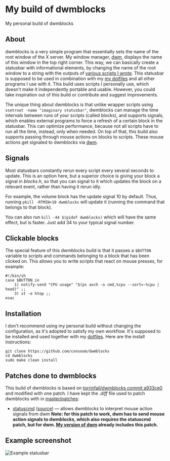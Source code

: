 # My build of dwmblocks

My personal build of dwmblocks

## About
dwmblocks is a very simple program that essentially sets the name of the root window of the X server. My window manager, [dwm](https://github.com/consoom/dwm), displays the name of this window in the top right corner. This way, we can basically create a statusbar with informational elements, by changing the name of the root window to a string with the outputs of [various scripts I wrote](https://github.com/consoom/comfydots/tree/main/scripts/.local/bin/statusbar). This statusbar is supposed to be used in combination with my [my dotfiles](https://github.com/consoom/comfydots) and all other programs I use with it. This build uses scripts I personally use, which doesn't make it independently portable and usable. However, you could take inspiration out of this build or contribute and suggest improvements. 

The unique thing about dwmblocks is that unlike wrapper scripts using `xsetroot -name "imaginary statusbar"`, dwmblocks can manage the time intervals between runs of your scripts (called blocks), and supports signals, which enables external programs to force a refresh of a certain block in the statusbar. This can optimize performance, because not all scripts have to run all the time, instead, only when needed. On top of that, this build also supports passing through mouse actions on blocks to scripts. These mouse actions get signaled to dwmblocks via [dwm](https://github.com/consoom/dwm).

## Signals
Most statusbars constantly rerun every script every several seconds to update. This is an option here, but a superior choice is giving your block a signal in *blocks.h*, so that you can signal to it which updates the block on a relevant event, rather than having it rerun idly.

For example, the volume block has the update signal 10 by default. Thus, running `pkill -RTMIN+10 dwmblocks` will update it (running the command that belongs to that block).

You can also run `kill -44 $(pidof dwmblocks)` which will have the same effect, but is faster. Just add 34 to your typical signal number.

## Clickable blocks
The special feature of this dwmblocks build is that it passes a `$BUTTON` variable to scripts and commands belonging to a block that has been clicked on. This allows you to write scripts that react on mouse presses, for example:
```
#!/bin/sh
case $BUTTON in
	1) notify-send "CPU usage" "$(ps axch -o cmd,%cpu --sort=-%cpu | head)" ;;
	3) st -e htop ;;
esac
```

## Installation
I don't recommend using my personal build without changing the configuration, as it's adopted to satisfy my own workflow. It's supposed to be installed and used together with my [dotfiles](https://github.com/consoom/dotfiles). Here are the install instructions:
```
git clone https://github.com/consoom/dwmblocks
cd dwmblocks
sudo make clean install
```

## Patches done to dwmblocks
This build of dwmblocks is based on [torrinfail/dwmblocks commit a933ce0](https://github.com/torrinfail/dwmblocks/tree/a933ce0d6109524b393feb3e7156cbf0de88b42c) and modified with one patch. I have kept the *.diff* file used to patch dwmblocks with in [master/patches](https://github.com/consoom/dwmblocks/tree/master/patches):

- [statuscmd](https://github.com/consoom/dwm/blob/master/patches/dwmblocks-statuscmd-20210402-96cbb45.diff) ([source](https://dwm.suckless.org/patches/statuscmd/)) — allows dwmblocks to interpret mouse action signals from dwm **Note: for this patch to work, dwm has to send mouse action signals to dwmblocks, which also requires the statuscmd patch, but for dwm. [My version of dwm](https://github.com/consoom/dwm) already includes this patch.**

## Example screenshot
![Example statusbar](https://user-images.githubusercontent.com/33983173/166839939-0e05bf3d-8630-41a4-ae40-f1600b652dfd.png)

